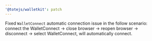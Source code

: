 ```yaml
---
'@totejs/walletkit': patch
---
```


Fixed `WalletConnect` automatic connection issue in the follow scenario: connect the WalletConnect
-> close browser -> reopen browser -> disconnect -> select WalletConnect, will automatically
connect.
